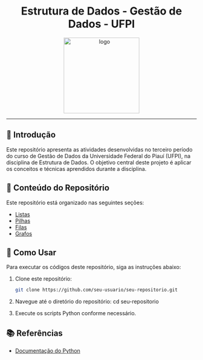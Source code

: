 <h1 align="center">Estrutura de Dados - Gestão de Dados - UFPI</h1>

<p align="center">
  <img alt="logo" title="" src="https://dkrn4sk0rn31v.cloudfront.net/uploads/2019/12/06153353/manipulando-listas-python-400x280.png" width="200px"/>
</p>

---

## 📝 Introdução

Este repositório apresenta as atividades desenvolvidas no terceiro período do curso de Gestão de Dados da Universidade Federal do Piauí (UFPI), na disciplina de Estrutura de Dados. O objetivo central deste projeto é aplicar os conceitos e técnicas aprendidos durante a disciplina.

## 📂 Conteúdo do Repositório

Este repositório está organizado nas seguintes seções:

- [Listas](#listas)
- [Pilhas](#pilhas)
- [Filas](#filas)
- [Grafos](#grafos)


## 🚀 Como Usar

Para executar os códigos deste repositório, siga as instruções abaixo:

1. Clone este repositório:
   ```sh
   git clone https://github.com/seu-usuario/seu-repositorio.git

2. Navegue até o diretório do repositório:
cd seu-repositorio

3. Execute os scripts Python conforme necessário. 

## 📚 Referências
- [Documentação do Python](https://docs.python.org/3/)


